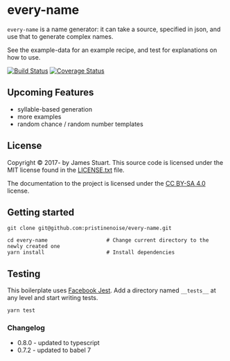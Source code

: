 # every-name
`every-name` is a name generator: it can take a source, specified in json, and use that to generate complex names.

See the example-data for an example recipe, and test for explanations on how to use.

[![Build Status](https://travis-ci.org/pristinenoise/every-name.svg?branch=master)](https://travis-ci.org/pristinenoise/every-name)
[![Coverage Status](https://coveralls.io/repos/github/pristinenoise/every-name/badge.svg?branch=master)](https://coveralls.io/github/pristinenoise/every-name?branch=master)

## Upcoming Features

* syllable-based generation
* more examples
* random chance / random number templates

## License

Copyright © 2017- by James Stuart. This source code is licensed under the MIT license found in
the [LICENSE.txt](https://github.com/pristinenoise/every-name/blob/master/LICENSE.txt) file.

The documentation to the project is licensed under the [CC BY-SA 4.0](http://creativecommons.org/licenses/by-sa/4.0/)
license.

## Getting started

```
git clone git@github.com:pristinenoise/every-name.git

cd every-name                   # Change current directory to the newly created one
yarn install                    # Install dependencies
```

## Testing

This boilerplate uses [Facebook Jest](https://facebook.github.io/jest/). Add a
directory named `__tests__` at any level and start writing tests.

```
yarn test
```

### Changelog

* 0.8.0  - updated to typescript
* 0.7.2  - updated to babel 7
